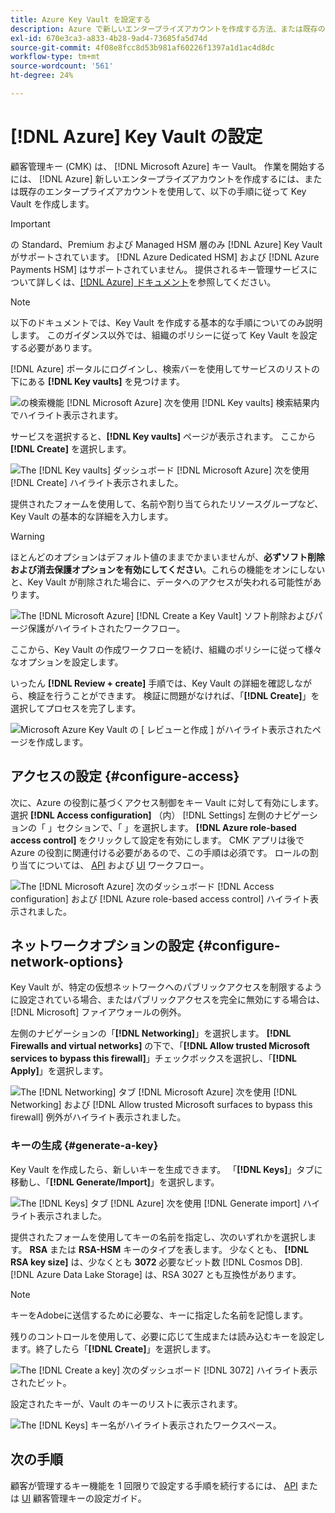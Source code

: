 ```yaml
---
title: Azure Key Vault を設定する
description: Azure で新しいエンタープライズアカウントを作成する方法、または既存のエンタープライズアカウントを使用して Key Vault を作成する方法を説明します。
exl-id: 670e3ca3-a833-4b28-9ad4-73685fa5d74d
source-git-commit: 4f08e8fcc8d53b981af60226f1397a1d1ac4d8dc
workflow-type: tm+mt
source-wordcount: '561'
ht-degree: 24%

---
```


# [!DNL Azure] Key Vault の設定

顧客管理キー (CMK) は、 [!DNL Microsoft Azure] キー Vault。 作業を開始するには、 [!DNL Azure] 新しいエンタープライズアカウントを作成するには、または既存のエンタープライズアカウントを使用して、以下の手順に従って Key Vault を作成します。

>[!IMPORTANT]
>
>の Standard、Premium および Managed HSM 層のみ [!DNL Azure] Key Vault がサポートされています。 [!DNL Azure Dedicated HSM] および [!DNL Azure Payments HSM] はサポートされていません。 提供されるキー管理サービスについて詳しくは、[[!DNL Azure] ドキュメント](https://learn.microsoft.com/ja-jp/azure/security/fundamentals/key-management#azure-key-management-services)を参照してください。

>[!NOTE]
>
>以下のドキュメントでは、Key Vault を作成する基本的な手順についてのみ説明します。 このガイダンス以外では、組織のポリシーに従って Key Vault を設定する必要があります。

[!DNL Azure] ポータルにログインし、検索バーを使用してサービスのリストの下にある **[!DNL Key vaults]** を見つけます。

![の検索機能 [!DNL Microsoft Azure] 次を使用 [!DNL Key vaults] 検索結果内でハイライト表示されます。](../../images/governance-privacy-security/customer-managed-keys/access-key-vaults.png)

サービスを選択すると、**[!DNL Key vaults]** ページが表示されます。 ここから **[!DNL Create]** を選択します。 

![The [!DNL Key vaults] ダッシュボード [!DNL Microsoft Azure] 次を使用 [!DNL Create] ハイライト表示されました。](../../images/governance-privacy-security/customer-managed-keys/create-key-vault.png)

提供されたフォームを使用して、名前や割り当てられたリソースグループなど、Key Vault の基本的な詳細を入力します。

>[!WARNING]
>
>ほとんどのオプションはデフォルト値のままでかまいませんが、**必ずソフト削除および消去保護オプションを有効にしてください**。これらの機能をオンにしないと、Key Vault が削除された場合に、データへのアクセスが失われる可能性があります。
>
>![The [!DNL Microsoft Azure] [!DNL Create a Key Vault] ソフト削除およびパージ保護がハイライトされたワークフロー。](../../images/governance-privacy-security/customer-managed-keys/basic-config.png)

ここから、Key Vault の作成ワークフローを続け、組織のポリシーに従って様々なオプションを設定します。

いったん **[!DNL Review + create]** 手順では、Key Vault の詳細を確認しながら、検証を行うことができます。 検証に問題がなければ、「**[!DNL Create]**」を選択してプロセスを完了します。

![Microsoft Azure Key Vault の [ レビューと作成 ] がハイライト表示されたページを作成します。](../../images/governance-privacy-security/customer-managed-keys/finish-creation.png)

## アクセスの設定 {#configure-access}

次に、Azure の役割に基づくアクセス制御をキー Vault に対して有効にします。 選択 **[!DNL Access configuration]** （内） [!DNL Settings] 左側のナビゲーションの「 」セクションで、「 」を選択します。 **[!DNL Azure role-based access control]** をクリックして設定を有効にします。 CMK アプリは後で Azure の役割に関連付ける必要があるので、この手順は必須です。 ロールの割り当てについては、 [API](./api-set-up.md#assign-to-role) および [UI](./ui-set-up.md#assign-to-role) ワークフロー。

![The [!DNL Microsoft Azure] 次のダッシュボード [!DNL Access configuration] および [!DNL Azure role-based access control] ハイライト表示されました。](../../images/governance-privacy-security/customer-managed-keys/access-configuration.png)

## ネットワークオプションの設定 {#configure-network-options}

Key Vault が、特定の仮想ネットワークへのパブリックアクセスを制限するように設定されている場合、またはパブリックアクセスを完全に無効にする場合は、 [!DNL Microsoft] ファイアウォールの例外。

左側のナビゲーションの「**[!DNL Networking]**」を選択します。 **[!DNL Firewalls and virtual networks]** の下で、「**[!DNL Allow trusted Microsoft services to bypass this firewall]**」チェックボックスを選択し、「**[!DNL Apply]**」を選択します。

![The [!DNL Networking] タブ [!DNL Microsoft Azure] 次を使用 [!DNL Networking] および [!DNL Allow trusted Microsoft surfaces to bypass this firewall] 例外がハイライト表示されました。](../../images/governance-privacy-security/customer-managed-keys/networking.png)

### キーの生成 {#generate-a-key}

Key Vault を作成したら、新しいキーを生成できます。 「**[!DNL Keys]**」タブに移動し、「**[!DNL Generate/Import]**」を選択します。

![The [!DNL Keys] タブ [!DNL Azure] 次を使用 [!DNL Generate import] ハイライト表示されました。](../../images/governance-privacy-security/customer-managed-keys/view-keys.png)

提供されたフォームを使用してキーの名前を指定し、次のいずれかを選択します。 **RSA** または **RSA-HSM** キーのタイプを表します。 少なくとも、 **[!DNL RSA key size]** は、少なくとも **3072** 必要なビット数 [!DNL Cosmos DB]. [!DNL Azure Data Lake Storage] は、RSA 3027 とも互換性があります。

>[!NOTE]
>
>キーをAdobeに送信するために必要な、キーに指定した名前を記憶します。

残りのコントロールを使用して、必要に応じて生成または読み込むキーを設定します。終了したら「**[!DNL Create]**」を選択します。

![The [!DNL Create a key] 次のダッシュボード [!DNL 3072] ハイライト表示されたビット。](../../images/governance-privacy-security/customer-managed-keys/configure-key.png)

設定されたキーが、Vault のキーのリストに表示されます。

![The [!DNL Keys] キー名がハイライト表示されたワークスペース。](../../images/governance-privacy-security/customer-managed-keys/key-added.png)

## 次の手順

顧客が管理するキー機能を 1 回限りで設定する手順を続行するには、 [API](./api-set-up.md) または [UI](./ui-set-up.md) 顧客管理キーの設定ガイド。
